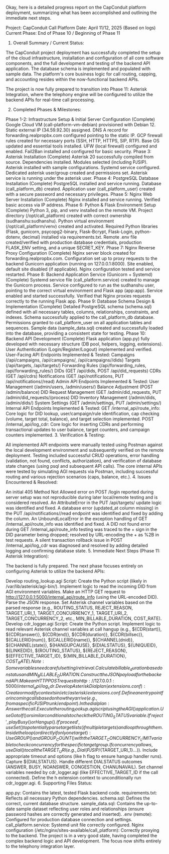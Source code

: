 Okay, here is a detailed progress report on the CapConduit platform deployment, summarizing what has been accomplished and outlining the immediate next steps.

Project: CapConduit Call Platform
Date: April 11/12, 2025 (Based on logs)
Current Phase: End of Phase 10 / Beginning of Phase 11

1. Overall Summary / Current Status:

The CapConduit project deployment has successfully completed the setup of the cloud infrastructure, installation and configuration of all core software components, and the full development and testing of the backend API application. The database schema is implemented and populated with sample data. The platform's core business logic for call routing, capping, and accounting resides within the now-functional backend APIs.

The project is now fully prepared to transition into Phase 11: Asterisk Integration, where the telephony engine will be configured to utilize the backend APIs for real-time call processing.

2. Completed Phases & Milestones:

Phase 1-2: Infrastructure Setup & Initial Server Configuration (Complete)
Google Cloud VM (call-platform-vm-debian) provisioned with Debian 12.
Static external IP (34.59.92.30) assigned.
DNS A record for forwarding.realpropbx.com configured pointing to the static IP.
GCP firewall rules created for necessary ports (SSH, HTTP, HTTPS, SIP, RTP).
Base OS updated and essential tools installed.
UFW (local firewall) configured and enabled.
Fail2Ban installed and configured for basic security.
Phase 3: Asterisk Installation (Complete)
Asterisk 20 successfully compiled from source.
Dependencies installed.
Modules selected (including PJSIP).
Asterisk installed with sample configurations.
Systemd service configured.
Dedicated asterisk user/group created and permissions set.
Asterisk service is running under the asterisk user.
Phase 4: PostgreSQL Database Installation (Complete)
PostgreSQL installed and service running.
Database (call_platform_db) created.
Application user (call_platform_user) created with a secure password and necessary privileges.
Phase 5: Nginx Web Server Installation (Complete)
Nginx installed and service running.
Verified basic access via IP address.
Phase 6: Python & Flask Environment Setup (Complete)
Python 3, pip, and venv installed on the remote VM.
Project directory (/opt/call_platform) created with correct ownership (sudhanshu:sudhanshu).
Python virtual environment (/opt/call_platform/venv) created and activated.
Required Python libraries (Flask, gunicorn, psycopg2-binary, Flask-Bcrypt, Flask-Login, python-dotenv, decimal) installed via requirements.txt.
Remote .env file created/verified with production database credentials, production FLASK_ENV setting, and a unique SECRET_KEY.
Phase 7: Nginx Reverse Proxy Configuration (Complete)
Nginx server block created for forwarding.realpropbx.com.
Configuration set up to proxy requests to the backend Gunicorn application (running on 127.0.0.1:8000).
Site enabled, default site disabled (if applicable).
Nginx configuration tested and service restarted.
Phase 8: Backend Application Service (Gunicorn + Systemd) (Complete)
Systemd service file (call_platform.service) created to manage the Gunicorn process.
Service configured to run as the sudhanshu user, pointing to the correct virtual environment and Flask app (app:app).
Service enabled and started successfully. Verified that Nginx proxies requests correctly to the running Flask app.
Phase 9: Database Schema Design & Implementation (Complete)
Detailed PostgreSQL schema (schema.sql) defined with all necessary tables, columns, relationships, constraints, and indexes.
Schema successfully applied to the call_platform_db database.
Permissions granted to call_platform_user on all application tables and sequences.
Sample data (sample_data.sql) created and successfully loaded into the database, providing a consistent state for testing.
Phase 10: Backend API Development (Complete)
Flask application (app.py) fully developed with necessary structure (DB pool, helpers, logging, extensions).
User Authentication (Login/Register/Logout) implemented and verified.
User-Facing API Endpoints Implemented & Tested:
Campaigns (/api/campaigns, /api/campaigns/<id>, /api/campaigns/<id>/dids)
Targets (/api/targets, /api/targets/<id>)
Forwarding Rules (/api/forwarding_rules, /api/forwarding_rules/<id>)
DIDs (GET /api/dids, POST /api/did_requests)
CDRs (GET /api/cdrs)
Notifications (GET /api/notifications, PUT /api/notifications/<id>/read)
Admin API Endpoints Implemented & Tested:
User Management (/admin/users, /admin/users/<id>)
Balance Adjustment (POST /admin/balance)
DID Request Management (GET /admin/did_requests, PUT /admin/did_requests/<id>/process)
DID Inventory Management (/admin/dids, /admin/dids/<id>)
System Settings (GET /admin/settings, PUT /admin/settings/<key>)
Internal API Endpoints Implemented & Tested:
GET /internal_api/route_info: Core logic for DID lookup, user/campaign/rule identification, cap checking (volume, target total, balance), and target selection implemented.
POST /internal_api/log_cdr: Core logic for inserting CDRs and performing transactional updates to user balance, target counters, and campaign counters implemented.
3. Verification & Testing:

All implemented API endpoints were manually tested using Postman against the local development environment and subsequently verified on the remote deployment.
Testing included successful CRUD operations, error handling (validation, not found, conflicts, authorization), and verification of database state changes (using psql and subsequent API calls).
The core internal APIs were tested by simulating AGI requests via Postman, including successful routing and various rejection scenarios (caps, balance, etc.).
4. Issues Encountered & Resolved:

An initial 405 Method Not Allowed error on POST /login reported during server setup was not reproducible during later local/remote testing and is considered resolved.
An AttributeError in the PUT /api/targets/<id> update logic was identified and fixed.
A database error (updated_at column missing) in the PUT /api/notifications/<id>/read endpoint was identified and fixed by adding the column.
An UnboundLocalError in the exception handling of GET /internal_api/route_info was identified and fixed.
A DID not found error during GET /internal_api/route_info testing was traced to the + sign in the DID parameter being dropped; resolved by URL-encoding the + as %2B in test requests.
A silent transaction rollback issue in POST /internal_api/log_cdr was diagnosed and resolved by adding detailed logging and confirming database state.
5. Immediate Next Steps (Phase 11: Asterisk Integration):

The backend is fully prepared. The next phase focuses entirely on configuring Asterisk to utilize the backend APIs:

Develop routing_lookup.agi Script:
Create the Python script (likely in /var/lib/asterisk/agi-bin/).
Implement logic to read the incoming DID from AGI environment variables.
Make an HTTP GET request to http://127.0.0.1:5000/internal_api/route_info (using the URL-encoded DID).
Parse the JSON response.
Set Asterisk channel variables based on the parsed response (e.g., ROUTING_STATUS, REJECT_REASON, TARGET_URI_1, TARGET_CONCURRENCY_1, TARGET_URI_2, TARGET_CONCURRENCY_2, etc., MIN_BILLABLE_DURATION, COST_RATE).
Develop cdr_logger.agi Script:
Create the Python script.
Implement logic to read relevant Asterisk channel variables at call hangup (e.g., ${CDR(start)}, ${CDR(answer)}, ${CDR(end)}, ${CDR(duration)}, ${CDR(billsec)}, ${CALLERID(num)}, ${CALLERID(name)}, ${CHANNEL(dnid)}, ${CHANNEL(state)}, ${HANGUPCAUSE}, ${DIALSTATUS}, ${UNIQUEID}, ${LINKEDID}, ${ROUTING_STATUS}, ${REJECT_REASON}, ${EFFECTIVE_TARGET_ID}, ${MIN_BILLABLE_DURATION}, ${COST_RATE}). Note: Some variables need careful setting/retrieval.
Calculate billable_duration based on status and MIN_BILLABLE_DURATION.
Construct the JSON payload for the backend API.
Make an HTTP POST request to http://127.0.0.1:5000/internal_api/log_cdr.
Develop Asterisk Dialplan (extensions.conf):
Create or modify contexts in /etc/asterisk/extensions.conf.
Define an entry point for incoming calls based on how they arrive (e.g., from a specific PJSIP trunk/endpoint).
In the dialplan:
Answer the call.
Execute the routing_lookup.agi script using the AGI() application.
Use GotoIf() or similar conditionals to check the ROUTING_STATUS variable. If 'reject', play Busy() or Hangup().
If 'proceed', use Set() to potentially parse target lists (if multiple targets) and loop through them.
Inside the loop (or directly if only one target): Use GROUP() and GROUP_COUNT() with the TARGET_CONCURRENCY_LIMIT variable to check concurrency for the specific target group.
If concurrency allows, use Dial() to call the TARGET_URI (e.g., Dial(PJSIP/${TARGET_URI_1}...)). Include appropriate timeout and options (like h flag to ensure hangup handler runs). Capture ${DIALSTATUS}.
Handle different DIALSTATUS outcomes (ANSWER, BUSY, NOANSWER, CONGESTION, CHANUNAVAIL).
Set channel variables needed by cdr_logger.agi (like EFFECTIVE_TARGET_ID if the call connected).
Define the h extension context to unconditionally run cdr_logger.agi.
6. Supporting Files Status:

app.py: Contains the latest, tested Flask backend code.
requirements.txt: Reflects all necessary Python dependencies.
schema.sql: Defines the correct, current database structure.
sample_data.sql: Contains the up-to-date sample dataset reflecting user roles and relationships (ensure password hashes are correctly generated and inserted).
.env (remote): Configured for production database connection and settings.
call_platform.service: Systemd unit file correctly configured.
Nginx configuration (/etc/nginx/sites-available/call_platform): Correctly proxying to the backend.
The project is in a very good state, having completed the complex backend logic and API development. The focus now shifts entirely to the telephony integration layer.
